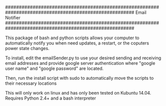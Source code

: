 #######################################################################################################
Email Notifier
#######################################################################################################

This package of bash and python scripts allows your computer to automatically notify you when need updates, a restart, or the coputers power state changes.

To install, edit the emailSender.py to use your desired sending and receiving email addresses and provide google
server authentication where "google user name" and "google password" are located.

Then, run the install script with sudo to automatically move the scripts to their necessary locations



This will only work on linux and has only been tested on Kubuntu 14.04.  Requires Python 2.4+ and a bash interpreter



